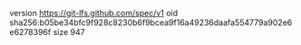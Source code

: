 version https://git-lfs.github.com/spec/v1
oid sha256:b05be34bfc9f928c8230b6f9bcea9f16a49236daafa554779a902e6e6278396f
size 947
